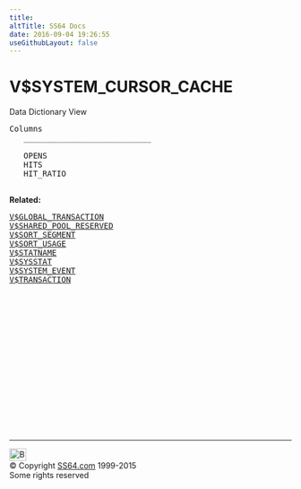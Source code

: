 ```yaml
---
title:
altTitle: SS64 Docs
date: 2016-09-04 19:26:55
useGithubLayout: false
---
```

<!-- #BeginLibraryItem "/Library/head_orav.lbi" --><!-- #EndLibraryItem --><h1>V$SYSTEM_CURSOR_CACHE </h1>  
 <p> Data Dictionary View </p> 
 
<pre>Columns
   ___________________________
 
   OPENS
   HITS
   HIT_RATIO

</pre>
<p><b>Related:</b></p><pre><a href="V$GLOBAL_TRANSACTION.html">V$GLOBAL_TRANSACTION</a> 
<a href="V$SHARED_POOL_RESERVED.html">V$SHARED_POOL_RESERVED</a> 
<a href="V$SORT_SEGMENT.html">V$SORT_SEGMENT</a> 
<a href="V$SORT_USAGE.html">V$SORT_USAGE</a> 
<a href="V$STATNAME.html">V$STATNAME</a> 
<a href="V$SYSSTAT.html">V$SYSSTAT</a> 
<a href="V$SYSTEM_EVENT.html">V$SYSTEM_EVENT</a> 
<a href="V$TRANSACTION.html">V$TRANSACTION</a> </pre><!-- #BeginLibraryItem "/Library/foot_orad.lbi" --><p>
<!-- oracle-footer -->
<ins class="adsbygoogle" style="display:inline-block;width:300px;height:250px" data-ad-client="ca-pub-6140977852749469" data-ad-slot="4275490898"></ins>
<script>
(adsbygoogle = window.adsbygoogle || []).push({});
</script></p>
<hr>
<div id="bl" class="footer"><a href="V$SYSTEM_CURSOR_CACHE.html#"><img src="../images/top.png" width="30" height="22" alt="Back to the Top"></a></div>
<div id="br" class="footer, tagline">© Copyright <a href="http://ss64.com/">SS64.com</a> 1999-2015<br>
Some rights reserved</div>
<!-- #EndLibraryItem -->

